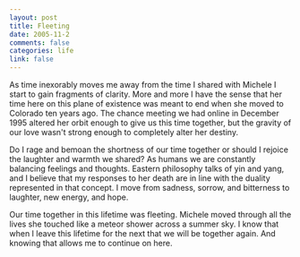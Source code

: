 ```yaml
--- 
layout: post
title: Fleeting
date: 2005-11-2
comments: false
categories: life
link: false
---
```

As time inexorably moves me away from the time I shared with Michele I start to gain fragments of clarity. More and more I have the sense that her time here on this plane of existence was meant to end when she moved to Colorado ten years ago. The chance meeting we had online in December 1995 altered her orbit enough to give us this time together, but the gravity of our love wasn't strong enough to completely alter her destiny.

Do I rage and bemoan the shortness of our time together or should I rejoice the laughter and warmth we shared? As humans we are constantly balancing feelings and thoughts. Eastern philosophy talks of yin and yang, and I believe that my responses to her death are in line with the duality represented in that concept. I move from sadness, sorrow, and bitterness to laughter, new energy, and hope.

Our time together in this lifetime was fleeting. Michele moved through all the lives she touched like a meteor shower across a summer sky. I know that when I leave this lifetime for the next that we will be together again. And knowing that allows me to continue on here.
